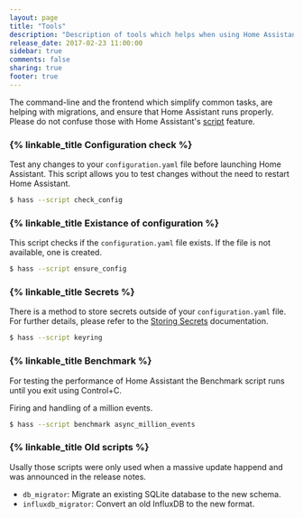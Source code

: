 ```yaml
---
layout: page
title: "Tools"
description: "Description of tools which helps when using Home Assistant."
release_date: 2017-02-23 11:00:00
sidebar: true
comments: false
sharing: true
footer: true
---
```


The command-line and the frontend which simplify common tasks, are helping with migrations, and ensure that Home Assistant runs properly. Please do not confuse those with Home Assistant's [script](/docs/scripts/) feature.

### {% linkable_title Configuration check %}

Test any changes to your `configuration.yaml` file before launching Home Assistant. This script allows you to test changes without the need to restart Home Assistant.

```bash
$ hass --script check_config
```

### {% linkable_title Existance of configuration %}

This script checks if the `configuration.yaml` file exists. If the file is not available, one is created.

```bash
$ hass --script ensure_config
```

### {% linkable_title Secrets %}

There is a method to store secrets outside of your `configuration.yaml` file. For further details, please refer to the [Storing Secrets](/docs/configuration/secrets/) documentation.

```bash
$ hass --script keyring
```

### {% linkable_title Benchmark %}

For testing the performance of Home Assistant the Benchmark script runs until you exit using Control+C.

Firing and handling of a million events.

```bash
$ hass --script benchmark async_million_events
```

### {% linkable_title Old scripts %}

Usally those scripts were only used when a massive update happend and was announced in the release notes.

- `db_migrator`: Migrate an existing SQLite database to the new schema.
- `influxdb_migrator`: Convert an old InfluxDB to the new format.
